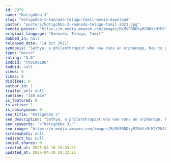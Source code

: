 ```yaml
---
id: 2979
name: "Kotigobba 3"
slug: "kotigobba-3-kannada-telugu-tamil-movie-download"
poster: "posters/kotigobba-3-kannada-telugu-tamil-2021.jpg"
remote_poster: "https://m.media-amazon.com/images/M/MV5BNDkyM2NhYzMtM2Y2NS00MjMzLThkODItYWIzNWYzYWQwNmJlXkEyXkFqcGdeQXVyMTA1NzEzOTU1._V1_SX300.jpg"
original_language: "Kannada, Telugu, Tamil"
dubbed_in: null
released_date: "14 Oct 2021"
synopsis: "Sathya, a philanthropist who now runs an orphanage, has to go to Poland for the treatment of young Janu. While there, an international criminal named Ghost carries out heists. Who is Ghost? And what has Sathya got to do with it all?"
type: "movie"
rating: "5.6"
imdbid: "tt8108186"
tmdbid: null
views: 0
likes: 0
dislikes: 0
author_id: 1
trailer_url: null
runtime: "140 min"
is_featured: 0
is_active: 1
is_comingsoon: 0
seo_title: "Kotigobba 3"
seo_description: "Sathya, a philanthropist who now runs an orphanage, has to go to Poland for the treatment of young Janu. While there, an international criminal named Ghost carries out heists. Who is Ghost? And what has Sathya got to do with it all?"
seo_keywords: "\"Kotigobba 3\""
seo_image: "https://m.media-amazon.com/images/M/MV5BNDkyM2NhYzMtM2Y2NS00MjMzLThkODItYWIzNWYzYWQwNmJlXkEyXkFqcGdeQXVyMTA1NzEzOTU1._V1_SX300.jpg"
screenshots: null
redirect_to: null
social_shares: 0
created_at: 2025-04-10 19:33:21
updated_at: 2025-04-10 19:33:21
---
```



